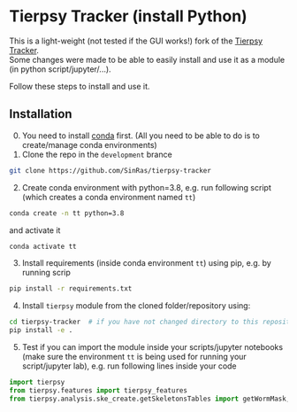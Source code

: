 # Tierpsy Tracker (install Python)
This is a light-weight (not tested if the GUI works!) fork of the [Tierpsy Tracker][1].  
Some changes were made to be able to easily install and use it as a module (in python script/jupyter/...).  

Follow these steps to install and use it.

## Installation
0. You need to install [conda][2] first. (All you need to be able to do is to create/manage conda environments)
1. Clone the repo in the `development` brance
```bash
git clone https://github.com/SinRas/tierpsy-tracker
```
2. Create conda environment with python=3.8, e.g. run following script (which creates a conda environment named `tt`)
```bash
conda create -n tt python=3.8
```
and activate it
```bash
conda activate tt
```
3. Install requirements (inside conda environment `tt`) using pip, e.g. by running scrip
```bash
pip install -r requirements.txt
```
4. Install `tierpsy` module from the cloned folder/repository using:
```bash
cd tierpsy-tracker  # if you have not changed directory to this repository in command line
pip install -e .
```
5. Test if you can import the module inside your scripts/jupyter notebooks (make sure the environment `tt` is being used for running your script/jupyter lab), e.g. run following lines inside your code
```python
import tierpsy
from tierpsy.features import tierpsy_features
from tierpsy.analysis.ske_create.getSkeletonsTables import getWormMask, getSkeleton
```



[1]: https://github.com/Tierpsy/tierpsy-tracker/tree/development
[2]: https://conda.io/projects/conda/en/latest/user-guide/install/index.html